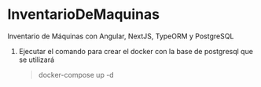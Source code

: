 # InventarioDeMaquinas

Inventario de Máquinas con Angular, NextJS, TypeORM y PostgreSQL

1. Ejecutar el comando para crear el docker con la base de postgresql que se utilizará
   > docker-compose up -d
